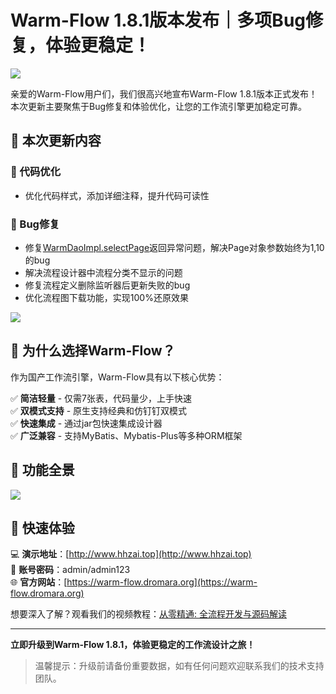 # Warm-Flow 1.8.1版本发布｜多项Bug修复，体验更稳定！

![](https://foruda.gitee.com/images/1754530281717340950/b531c256_2218307.png)

亲爱的Warm-Flow用户们，我们很高兴地宣布Warm-Flow 1.8.1版本正式发布！本次更新主要聚焦于Bug修复和体验优化，让您的工作流引擎更加稳定可靠。

## 🔧 本次更新内容

### 🎨 代码优化
- 优化代码样式，添加详细注释，提升代码可读性

### 🐛 Bug修复
- 修复[WarmDaoImpl.selectPage](file:///home/minliuhua/IdeaProjects/min/RuoYi-Vue-Warm-Flow/warm-flow/warm-flow-orm/warm-flow-mybatis-plus/warm-flow-mybatis-plus-core/src/main/java/org/dromara/warm/flow/orm/dao/WarmDaoImpl.java#L64-L82)返回异常问题，解决Page对象参数始终为1,10的bug
- 解决流程设计器中流程分类不显示的问题
- 修复流程定义删除监听器后更新失败的bug
- 优化流程图下载功能，实现100%还原效果

![](https://foruda.gitee.com/images/1754530582498275502/be3acb55_2218307.png)

## 🌟 为什么选择Warm-Flow？

作为国产工作流引擎，Warm-Flow具有以下核心优势：

✅ **简洁轻量** - 仅需7张表，代码量少，上手快速<br>
✅ **双模式支持** - 原生支持经典和仿钉钉双模式<br>
✅ **快速集成** - 通过jar包快速集成设计器<br>
✅ **广泛兼容** - 支持MyBatis、Mybatis-Plus等多种ORM框架

## 🎯 功能全景

![](https://foruda.gitee.com/images/1749458482882123468/1ce24e01_2218307.png)

## 🚀 快速体验

💻 **演示地址**：[http://www.hhzai.top](http://www.hhzai.top)<br>
👤 **账号密码**：admin/admin123<br>
🌐 **官方网站**：[https://warm-flow.dromara.org](https://warm-flow.dromara.org)

想要深入了解？观看我们的视频教程：[从零精通: 全流程开发与源码解读](https://www.bilibili.com/video/BV1AWRGYEEVr/)

---

**立即升级到Warm-Flow 1.8.1，体验更稳定的工作流设计之旅！**

> 温馨提示：升级前请备份重要数据，如有任何问题欢迎联系我们的技术支持团队。

